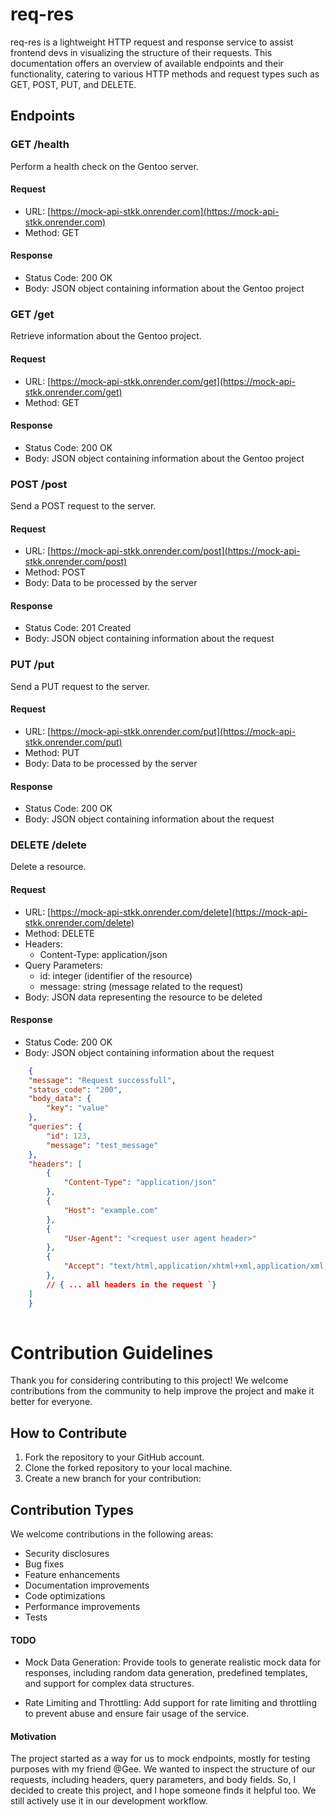 # req-res

req-res is a lightweight HTTP request and response service to assist frontend devs in visualizing the structure of their requests. This documentation offers an overview of available endpoints and their functionality, catering to various HTTP methods and request types such as GET, POST, PUT, and DELETE.

## Endpoints

### GET /health

Perform a health check on the Gentoo server.

#### Request

- URL: [https://mock-api-stkk.onrender.com](https://mock-api-stkk.onrender.com)
- Method: GET

#### Response

- Status Code: 200 OK
- Body: JSON object containing information about the Gentoo project

### GET /get

Retrieve information about the Gentoo project.

#### Request

- URL: [https://mock-api-stkk.onrender.com/get](https://mock-api-stkk.onrender.com/get)
- Method: GET

#### Response

- Status Code: 200 OK
- Body: JSON object containing information about the Gentoo project

### POST /post

Send a POST request to the server.

#### Request

- URL: [https://mock-api-stkk.onrender.com/post](https://mock-api-stkk.onrender.com/post)
- Method: POST
- Body: Data to be processed by the server

#### Response

- Status Code: 201 Created
- Body: JSON object containing information about the request

### PUT /put

Send a PUT request to the server.

#### Request

- URL: [https://mock-api-stkk.onrender.com/put](https://mock-api-stkk.onrender.com/put)
- Method: PUT
- Body: Data to be processed by the server

#### Response

- Status Code: 200 OK
- Body: JSON object containing information about the request

### DELETE /delete

Delete a resource.

#### Request

- URL: [https://mock-api-stkk.onrender.com/delete](https://mock-api-stkk.onrender.com/delete)
- Method: DELETE
- Headers:
  - Content-Type: application/json
- Query Parameters:
  - id: integer (identifier of the resource)
  - message: string (message related to the request)
- Body: JSON data representing the resource to be deleted

#### Response

- Status Code: 200 OK
- Body: JSON object containing information about the request

```json
    {
    "message": "Request successfull",
    "status_code": "200",
    "body_data": {
        "key": "value"
    },
    "queries": {
        "id": 123,
        "message": "test_message"
    },
    "headers": [
        {
            "Content-Type": "application/json"
        },
        {
            "Host": "example.com"
        },
        {
            "User-Agent": "<request user agent header>"
        },
        {
            "Accept": "text/html,application/xhtml+xml,application/xml;q=0.9,image/avif,image/webp,image/apng,*/*;q=0.8,application/signed-exchange;v=b3;q=0.9"
        },
        // { ... all headers in the request `}
    ]
    }
    
```


# Contribution Guidelines

Thank you for considering contributing to this project! We welcome contributions from the community to help improve the project and make it better for everyone.

## How to Contribute

1. Fork the repository to your GitHub account.
2. Clone the forked repository to your local machine.
3. Create a new branch for your contribution:


## Contribution Types

We welcome contributions in the following areas:
- Security disclosures
- Bug fixes
- Feature enhancements
- Documentation improvements
- Code optimizations
- Performance improvements
- Tests

#### TODO

- Mock Data Generation: Provide tools to generate realistic mock data for responses, including random data generation, predefined templates, and support for complex data structures.

- Rate Limiting and Throttling: Add support for rate limiting and throttling to prevent abuse and ensure fair usage of the service.

#### Motivation

The project started as a way for us to mock endpoints, mostly for testing purposes with my friend @Gee. We wanted to inspect the structure of our requests, including headers, query parameters, and body fields. So, I decided to create this project, and I hope someone finds it helpful too. We still actively use it in our development workflow.






